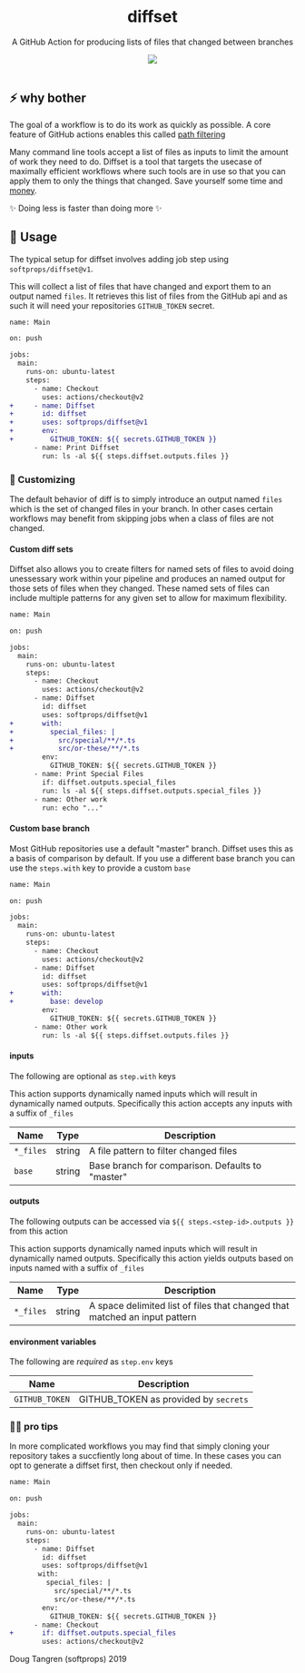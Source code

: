<h1 align="center">
  diffset
</h1>

<p align="center">
   A GitHub Action for producing lists of files that changed between branches
</p>

<div align="center">
  <a href="https://github.com/softprops/diffset/actions">
		<img src="https://github.com/softprops/diffset/workflows/Main/badge.svg"/>
	</a>
</div>

<br />

## ⚡ why bother

The goal of a workflow is to do its work as quickly as possible. A core feature of GitHub actions enables this called [path filtering](https://help.github.com/en/actions/automating-your-workflow-with-github-actions/workflow-syntax-for-github-actions#onpushpull_requestpaths)

Many command line tools accept a list of files as inputs to limit the amount of work they need to do. Diffset is a tool that targets the usecase of maximally efficient workflows where such tools are in use so that you can apply them to only the things that changed. Save yourself some time and [money](https://help.github.com/en/github/setting-up-and-managing-billing-and-payments-on-github/about-billing-for-github-actions#about-billing-for-github-actions).

 ✨ Doing less is faster than doing more ✨

## 🤸 Usage

The typical setup for diffset involves adding job step using `softprops/diffset@v1`.

This will collect a list of files that have changed and export them to an output named `files`. It retrieves this list of files from the GitHub api and as such it will need your repositories `GITHUB_TOKEN` secret.

```diff
name: Main

on: push

jobs:
  main:
    runs-on: ubuntu-latest
    steps:
      - name: Checkout
        uses: actions/checkout@v2
+     - name: Diffset
+       id: diffset
+       uses: softprops/diffset@v1
+       env:
+         GITHUB_TOKEN: ${{ secrets.GITHUB_TOKEN }}
      - name: Print Diffset
        run: ls -al ${{ steps.diffset.outputs.files }}
```

### 💅 Customizing

The default behavior of diff is to simply introduce an output named `files` which is the set of changed files in your branch. In other cases certain workflows may benefit from skipping jobs when a class of files are not changed.

#### Custom diff sets

Diffset also allows you to create filters for named sets of files to avoid doing unessessary work within your pipeline and produces an named output for those sets of files when they changed. These named sets of files can include multiple patterns for any given set to allow for maximum flexibility.

```diff
name: Main

on: push

jobs:
  main:
    runs-on: ubuntu-latest
    steps:
      - name: Checkout
        uses: actions/checkout@v2
      - name: Diffset
        id: diffset
        uses: softprops/diffset@v1
+       with:
+         special_files: |
+           src/special/**/*.ts
+           src/or-these/**/*.ts
        env:
          GITHUB_TOKEN: ${{ secrets.GITHUB_TOKEN }}
      - name: Print Special Files
        if: diffset.outputs.special_files
        run: ls -al ${{ steps.diffset.outputs.special_files }}
      - name: Other work
        run: echo "..."
```

#### Custom base branch

Most GitHub repositories use a default "master" branch. Diffset uses this as a basis of comparison by default. If you use a different base branch you can use the `steps.with` key to provide a custom `base`

```diff
name: Main

on: push

jobs:
  main:
    runs-on: ubuntu-latest
    steps:
      - name: Checkout
        uses: actions/checkout@v2
      - name: Diffset
        id: diffset
        uses: softprops/diffset@v1
+       with:
+         base: develop
        env:
          GITHUB_TOKEN: ${{ secrets.GITHUB_TOKEN }}
      - name: Other work
        run: ls -al ${{ steps.diffset.outputs.files }}
```

#### inputs

The following are optional as `step.with` keys

This action supports dynamically named inputs which will result in dynamically named outputs.
Specifically this action accepts any inputs with a suffix of `_files`

| Name        | Type    | Description                                                     |
|-------------|---------|-----------------------------------------------------------------|
| `*_files`   | string  | A file pattern to filter changed files                          |
| `base`      | string  | Base branch for comparison. Defaults to "master"                |


#### outputs

The following outputs can be accessed via `${{ steps.<step-id>.outputs }}` from this action

This action supports dynamically named inputs which will result in dynamically named outputs.
Specifically this action yields outputs based on inputs named with a suffix of `_files`

| Name        | Type    | Description                                                     |
|-------------|---------|-----------------------------------------------------------------|
| `*_files`   | string  | A space delimited list of files that changed that matched an input pattern |


#### environment variables

The following are *required* as `step.env` keys

| Name           | Description                          |
|----------------|--------------------------------------|
| `GITHUB_TOKEN` | GITHUB_TOKEN as provided by `secrets`|


### 💁‍♀️ pro tips

In more complicated workflows you may find that simply cloning your repository takes a succfiently long about of time. In these cases you can opt to generate a diffset first, then checkout only if needed.

```diff
name: Main

on: push

jobs:
  main:
    runs-on: ubuntu-latest
    steps:
      - name: Diffset
        id: diffset
        uses: softprops/diffset@v1
       with:
         special_files: |
           src/special/**/*.ts
           src/or-these/**/*.ts
        env:
          GITHUB_TOKEN: ${{ secrets.GITHUB_TOKEN }}
      - name: Checkout
+       if: diffset.outputs.special_files
        uses: actions/checkout@v2
```

Doug Tangren (softprops) 2019
